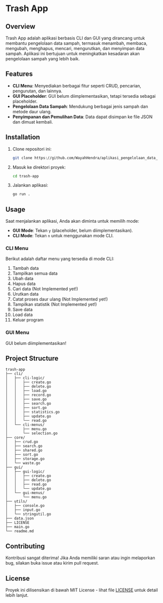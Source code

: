 # Trash App

## Overview
Trash App adalah aplikasi berbasis CLI dan GUI yang dirancang untuk membantu pengelolaan data sampah, termasuk menambah, membaca, mengubah, menghapus, mencari, mengurutkan, dan menyimpan data sampah. Aplikasi ini bertujuan untuk meningkatkan kesadaran akan pengelolaan sampah yang lebih baik.

## Features
- **CLI Menu**: Menyediakan berbagai fitur seperti CRUD, pencarian, pengurutan, dan lainnya.
- **GUI Placeholder**: GUI belum diimplementasikan, tetapi tersedia sebagai placeholder.
- **Pengelolaan Data Sampah**: Mendukung berbagai jenis sampah dan metode daur ulang.
- **Penyimpanan dan Pemulihan Data**: Data dapat disimpan ke file JSON dan dimuat kembali.

## Installation
1. Clone repositori ini:
   ```bash
   git clone https://github.com/WayahHendra/aplikasi_pengelolaan_data_sampah.git
   ```

2. Masuk ke direktori proyek:
   ```bash
   cd trash-app
   ```

3. Jalankan aplikasi:
   ```bash
   go run .
   ```

## Usage
Saat menjalankan aplikasi, Anda akan diminta untuk memilih mode:
- **GUI Mode**: Tekan `y` (placeholder, belum diimplementasikan).
- **CLI Mode**: Tekan `n` untuk menggunakan mode CLI.

### CLI Menu
Berikut adalah daftar menu yang tersedia di mode CLI:
1. Tambah data
2. Tampilkan semua data
3. Ubah data
4. Hapus data
5. Cari data (Not Implemented yet!)
6. Urutkan data
7. Catat proses daur ulang (Not Implemented yet!)
8. Tampilkan statistik (Not Implemented yet!)
9. Save data
10. Load data
11. Keluar program

### GUI Menu
GUI belum diimplementasikan!

## Project Structure
```
trash-app
├── cli/
│   ├── cli-logic/
│   │   ├── create.go
│   │   ├── delete.go
│   │   ├── load.go
│   │   ├── record.go
│   │   ├── save.go
│   │   ├── search.go
│   │   ├── sort.go
│   │   ├── statistics.go
│   │   ├── update.go
│   │   └── read.go
│   └── cli-menus/
│       ├── menu.go
│       └── selection.go
├── core/
│   ├── crud.go
│   ├── search.go
│   ├── shared.go
│   ├── sort.go
│   ├── storage.go
│   └── waste.go
├── gui/
│   ├── gui-logic/
│   │   ├── create.go
│   │   ├── delete.go
│   │   ├── read.go
│   │   └── update.go
│   └── gui-menus/
│       └── menu.go
├── utils/
│   ├── console.go
│   ├── input.go
│   └── stringutil.go
├── data.json
├── LICENSE
├── main.go
└── readme.md
```

## Contributing
Kontribusi sangat diterima! Jika Anda memiliki saran atau ingin melaporkan bug, silakan buka issue atau kirim pull request.

## License
Proyek ini dilisensikan di bawah MIT License - lihat file [LICENSE](LICENSE) untuk detail lebih lanjut.